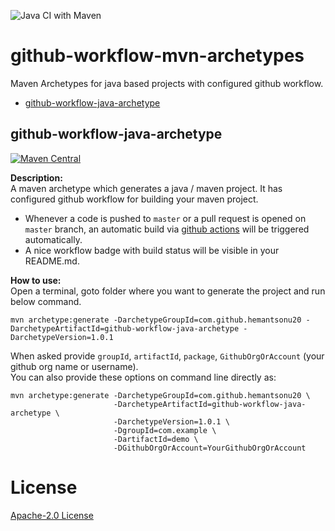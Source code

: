 ![Java CI with Maven](https://github.com/hemantsonu20/github-workflow-mvn-archetypes/workflows/Java%20CI%20with%20Maven/badge.svg)

# github-workflow-mvn-archetypes
Maven Archetypes for java based projects with configured github workflow.

* [github-workflow-java-archetype](#github-workflow-java-archetype) 

## github-workflow-java-archetype
[![Maven Central](https://img.shields.io/maven-central/v/com.github.hemantsonu20/github-workflow-java-archetype.svg?label=Maven%20Central&color=brightgreen)](https://search.maven.org/search?q=g:%22com.github.hemantsonu20%22%20AND%20a:%22github-workflow-java-archetype%22)

**Description:**  
A maven archetype which generates a java / maven project. It has configured github workflow for building your maven project.  

- Whenever a code is pushed to `master` or a pull request is opened on `master` branch, an automatic build via
[github actions](https://docs.github.com/en/actions) will be triggered automatically.
- A nice workflow badge with build status will be visible in your README.md.

**How to use:**  
Open a terminal, goto folder where you want to generate the project and run below command.
```
mvn archetype:generate -DarchetypeGroupId=com.github.hemantsonu20 -DarchetypeArtifactId=github-workflow-java-archetype -DarchetypeVersion=1.0.1
```
When asked provide `groupId`, `artifactId`, `package`, `GithubOrgOrAccount` (your github org name or username).  
You can also provide these options on command line directly as:
```
mvn archetype:generate -DarchetypeGroupId=com.github.hemantsonu20 \
                       -DarchetypeArtifactId=github-workflow-java-archetype \
                       -DarchetypeVersion=1.0.1 \
                       -DgroupId=com.example \
                       -DartifactId=demo \
                       -DGithubOrgOrAccount=YourGithubOrgOrAccount
```

# License
[Apache-2.0 License](/LICENSE)

